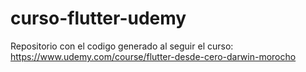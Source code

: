 # curso-flutter-udemy
Repositorio con el codigo generado al seguir el curso: https://www.udemy.com/course/flutter-desde-cero-darwin-morocho

